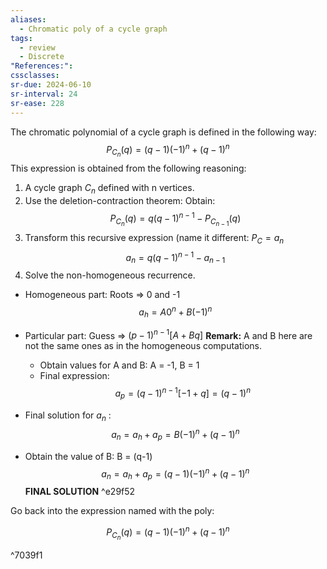 ```yaml
---
aliases:
  - Chromatic poly of a cycle graph
tags:
  - review
  - Discrete
"References:": 
cssclasses: 
sr-due: 2024-06-10
sr-interval: 24
sr-ease: 228
---
```

The chromatic polynomial of a cycle graph is defined in the following way: 
$$
P_{C_n}(q) = (q-1)(-1)^n + (q-1)^n
$$
This expression is obtained from the following reasoning: 
1. A cycle graph $C_n$ defined with n vertices. 
2. Use the deletion-contraction theorem: Obtain: 
$$
P_{C_n}(q) = q(q-1)^{n-1}-P_{C_{n-1}}(q)
$$
3. Transform this recursive expression (name it different: $P_C = a_n$
$$
a_n = q(q-1)^{n-1}-a_{n-1}
$$
4. Solve the non-homogeneous recurrence.

+ Homogeneous part: Roots => 0 and -1
$$
a_h = A0^n + B(-1)^n
$$

+ Particular part: Guess => $(p-1)^{n-1}[A+Bq]$ **Remark:** A and B here are not the same ones as in the homogeneous computations. 
	+ Obtain values for A and B: A = -1, B = 1
	+ Final expression: 
$$
a_p = (q-1)^{n-1}[-1+q] = (q-1)^n
$$
+ Final solution for $a_n$ : 
$$
a_n = a_h + a_p = B(-1)^n + (q-1)^n
$$
+ Obtain the value of B: B = (q-1) 
$$
a_n = a_h + a_p = (q-1)(-1)^n + (q-1)^n
$$
**FINAL SOLUTION** ^e29f52

Go back into the expression named with the poly: 

$$
P_{C_n}(q) = (q-1)(-1)^n + (q-1)^n
$$

^7039f1
